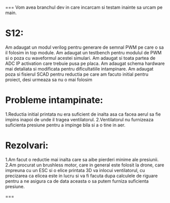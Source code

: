 ===
Vom avea branchul dev in care incarcam si testam inainte sa urcam pe main.


# S12: 

Am adaugat un modul verilog pentru generare de semnal PWM pe care o sa il folosim in top module.
Am adaugat un testbench pentru modulul de PWM si o poza cu waveformul acestei simulari.
Am adaugat si toata partea de ADC IP activation care trebuie pusa pe placa.
Am adaugat schema hardware mai detaliata si modificata pentru dificultatiile intampinare.
Am adaugat poza si fisierul SCAD pentru reductia pe care am facuto initial pentru proiect, desi urmeaza sa nu o mai folosim

# Probleme intampinate:
1.Reductia initial printata nu era suficient de inalta asa ca facea aerul sa fie impins inapoi de unde il tragea ventilatorul.
2.Ventilatorul nu furnizeaza suficienta presiune pentru a impinge bila si a o tine in aer.

# Rezolvari:
1.Am facut o reductie mai inalta care sa aibe pierderi minime ale presiunii.
2.Am procurat un brushless motor, care in general este folosit la drone, care impreuna cu un ESC si o elice printata 3D va inlocui ventilatorul, cu precizarea ca elicea este in lucru si va fi facuta dupa calculele de riguare pentru a ne asigura ca de data aceasta o sa putem furniza suficienta presiune.

===